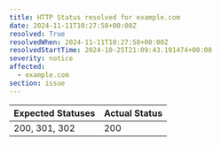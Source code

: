```yaml
---
title: HTTP Status resolved for example.com
date: 2024-11-11T10:27:58+00:00Z
resolved: True
resolvedWhen: 2024-11-11T10:27:58+00:00Z
resolvedStartTime: 2024-10-25T21:09:43.191474+00:00
severity: notice
affected:
  - example.com
section: issue
---
```


| Expected Statuses | Actual Status  |
|-------------------|----------------|
| 200, 301, 302 | 200 |
